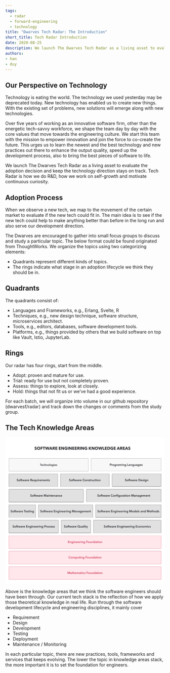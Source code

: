 ```yaml
---
tags: 
  - radar
  - forward-engineering
  - technology
title: "Dwarves Tech Radar: The Introduction"
short_title: Tech Radar Introduction
date: 2020-08-25
description: We launch The Dwarves Tech Radar as a living asset to evaluate the adoption decision and keep the technology direction stays on track. Tech Radar is how we do R&D, how we work on self-growth and motivate continuous curiosity.
authors: 
- han
- duy
---
```


## Our Perspective on Technology 
Technology is eating the world. The technology we used yesterday may be deprecated today. New technology has enabled us to create new things. With the existing set of problems, new solutions will emerge along with new technologies.

Over five years of working as an innovative software firm, other than the energetic tech-savvy workforce, we shape the team day by day with the core values that move towards the engineering culture. We start this team with the mission to empower innovation and join the force to co-create the future. This urges us to learn the newest and the best technology and new practices out there to enhance the output quality, speed up the development process, also to bring the best pieces of software to life.

We launch The Dwarves Tech Radar as a living asset to evaluate the adoption decision and keep the technology direction stays on track. Tech Radar is how we do R&D, how we work on self-growth and motivate continuous curiosity.

## Adoption Process
When we observe a new tech, we map to the movement of the certain market to evaluate if the new tech could fit in. The main idea is to see if the new tech could help to make anything better than before in the long run and also serve our development direction.

The Dwarves are encouraged to gather into small focus groups to discuss and study a particular topic. The below format could be found originated from ThoughtWorks. We organize the topics using two categorizing elements:

* Quadrants represent different kinds of topics.
* The rings indicate what stage in an adoption lifecycle we think they should be in.

## Quadrants
The quadrants consist of:

* Languages and Frameworks, e.g., Erlang, Svelte, R
* Techniques, e.g., new design technique, software structure, microservices architect.
* Tools, e.g., editors, databases, software development tools.
* Platforms, e.g., things provided by others that we build software on top like Vault, Istio, JupyterLab.

## Rings
Our radar has four rings, start from the middle.

* Adopt: proven and mature for use.
* Trial: ready for use but not completely proven.
* Assess: things to explore, look at closely.
* Hold: things that not fit us or we’ve had a good experience.

For each batch, we will organize into volume in our github repository (dwarvesf/radar) and track down the changes or comments from the study group.

## The Tech Knowledge Areas
![](assets/dwarves-tech-radar-the-introduction_8e5f7f8bb132590bfbf3105155047b6c_md5.webp)

Above is the knowledge areas that we think the software engineers should have been through. Our current tech stack is the reflection of how we apply those theoretical knowledge in real life. Run through the software development lifecycle and engineering disciplines, it mainly cover

* Requirement
* Design
* Development
* Testing
* Deployment
* Maintenance / Monitoring

In each particular topic, there are new practices, tools, frameworks and services that keeps evolving. The lower the topic in knowledge areas stack, the more important it is to set the foundation for engineers.
